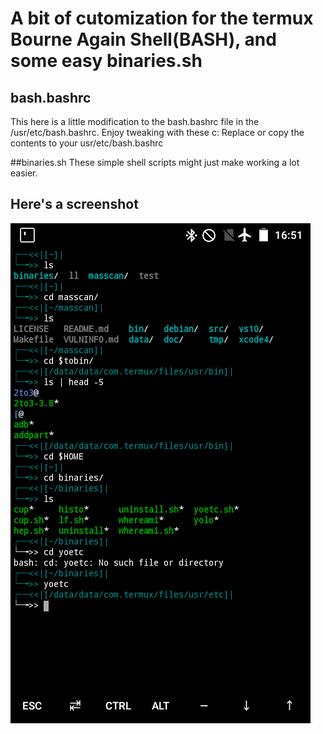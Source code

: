 # A bit of cutomization for the termux Bourne Again Shell(BASH), and some easy binaries.sh

## bash.bashrc
This here is a little modification to the bash.bashrc file in the /usr/etc/bash.bashrc. Enjoy tweaking with these c:
Replace or copy the contents to your usr/etc/bash.bashrc 

##binaries.sh
These simple shell scripts might just make working a lot easier.


  ## Here's a screenshot

   ![screenshot](Screenshot_2020-01-24-16-51-52.png)

